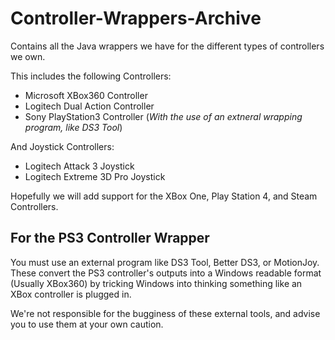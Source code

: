# Controller-Wrappers-Archive

Contains all the Java wrappers we have for the different types of controllers we own.

This includes the following Controllers:
* Microsoft XBox360 Controller
* Logitech Dual Action Controller
* Sony PlayStation3 Controller (*With the use of an extneral wrapping program, like DS3 Tool*)


And Joystick Controllers:
* Logitech Attack 3 Joystick
* Logitech Extreme 3D Pro Joystick

Hopefully we will add support for the XBox One, Play Station 4, and Steam Controllers.

## For the PS3 Controller Wrapper
You must use an external program like DS3 Tool, Better DS3, or MotionJoy.
These convert the PS3 controller's outputs into a Windows readable format (Usually XBox360) by tricking Windows into thinking something like an XBox controller is plugged in.

We're not responsible for the bugginess of these external tools, and advise you to use them at your own caution.
